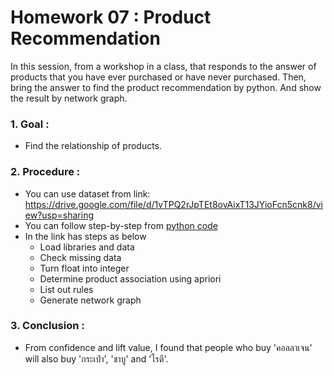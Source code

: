 # Homework 07 : Product Recommendation

In this session, from a workshop in a class, that responds to the answer of products that you have ever purchased or have never purchased. Then, bring the answer to find the product recommendation by python. And show the result by network graph.


### 1. Goal : 
  - Find the relationship of products.

### 2. Procedure :
  - You can use dataset from link: https://drive.google.com/file/d/1vTPQ2rJpTEt8ovAixT13JYioFcn5cnk8/view?usp=sharing
  - You can follow step-by-step from [python code](https://github.com/Tubsamon/BADS7105-CRM/blob/main/Homework%2007%20-%20Product%20Recommendation/6210422010_HW7_ProductRecommendation%20(1).ipynb) 
  - In the link has steps as below
      - Load libraries and data
      - Check missing data
      - Turn float into integer
      - Determine product association using apriori
      - List out rules
      - Generate network graph

### 3. Conclusion : 
  - From confidence and lift value, I found that people who buy 'คอลลาเจน' will also buy 'กระเป๋า', 'ชาบู' and 'โรตี'.
